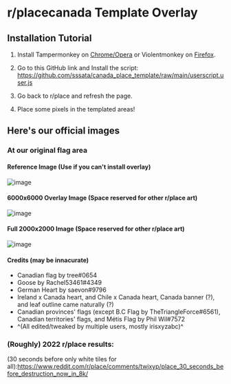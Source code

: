 # r/placecanada Template Overlay
## Installation Tutorial

1. Install Tampermonkey on [Chrome/Opera](https://chrome.google.com/webstore/detail/tampermonkey/dhdgffkkebhmkfjojejmpbldmpobfkfo?hl=en) or Violentmonkey on [Firefox](https://addons.mozilla.org/en-US/firefox/addon/violentmonkey/).

2. Go to this GitHub link and Install the script: https://github.com/sssata/canada_place_template/raw/main/userscript.user.js 

3. Go back to r/place and refresh the page.

4. Place some pixels in the templated areas!

## Here's our official images
### At our original flag area
#### Reference Image (Use if you can't install overlay)
![image](https://i.gyazo.com/483791af2f6167372185c0dca998bea7.png)
#### 6000x6000 Overlay Image (Space reserved for other r/place art)
![image](https://i.gyazo.com/2fd9059238def416a6728d794182317f.png)
#### Full 2000x2000 Image (Space reserved for other r/place art)
![image](https://i.gyazo.com/b0d4091c9aca954bf5140cc8c17fef4b.png)
#### Credits (may be innacurate)
- Canadian flag by tree#0654
- Goose by Rachel53461#4349
- German Heart by saevon#9796
- Ireland x Canada heart, and Chile x Canada heart, Canada banner (?), and leaf outline came naturally (?)
- Canadian provinces' flags (except B.C Flag by TheTriangleForce#6561), Canadian territories' flags, and Métis Flag by Phil Wil#7572
- ^(All edited/tweaked by multiple users, mostly irisxyzabc)^

### (Roughly) 2022 r/place results:
(30 seconds before only white tiles for all):https://www.reddit.com/r/place/comments/twjxyp/place_30_seconds_before_destruction_now_in_8k/
